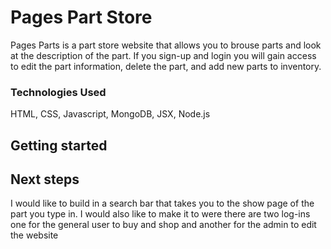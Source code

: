 # Pages Part Store
Pages Parts is a part store website that allows you to brouse parts and look at the description of the part. If you sign-up and login you will gain access to edit the part information, delete the part, and add new parts to inventory.

### Technologies Used
HTML, CSS, Javascript, MongoDB, JSX, Node.js

## Getting started

## Next steps
I would like to build in a search bar that takes you to the show page of the part you type in. I would also like to make it to were there are two log-ins one for the general user to buy and shop and another for the admin to edit the website


